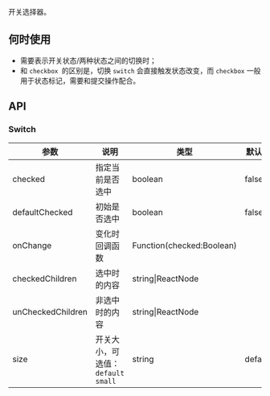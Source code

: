 
开关选择器。

## 何时使用

- 需要表示开关状态/两种状态之间的切换时；
- 和 `checkbox `的区别是，切换 `switch` 会直接触发状态改变，而 `checkbox` 一般用于状态标记，需要和提交操作配合。

## API

### Switch

| 参数      | 说明                                     | 类型        |默认值 |
|-----------|------------------------------------------|------------|--------|
| checked | 指定当前是否选中 | boolean    | false    |
| defaultChecked | 初始是否选中 | boolean  | false |
| onChange | 变化时回调函数 | Function(checked:Boolean) |   |
| checkedChildren | 选中时的内容 | string\|ReactNode |   |
| unCheckedChildren | 非选中时的内容 | string\|ReactNode |  |
| size | 开关大小，可选值：`default` `small` | string  | default |
